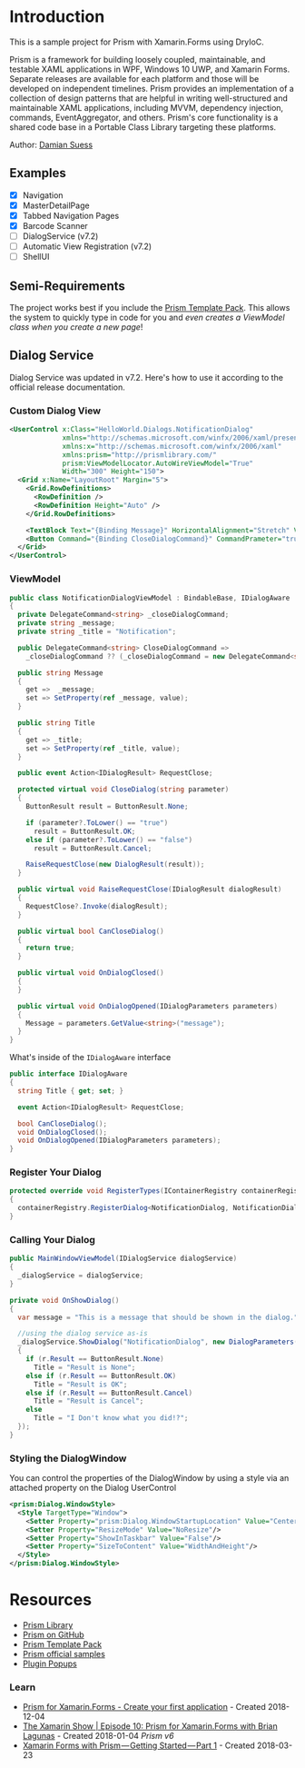 # Introduction

This is a sample project for Prism with Xamarin.Forms using DryIoC.

Prism is a framework for building loosely coupled, maintainable, and testable XAML applications in WPF, Windows 10 UWP, and Xamarin Forms. Separate releases are available for each platform and those will be developed on independent timelines. Prism provides an implementation of a collection of design patterns that are helpful in writing well-structured and maintainable XAML applications, including MVVM, dependency injection, commands, EventAggregator, and others. Prism's core functionality is a shared code base in a Portable Class Library targeting these platforms.

Author: [Damian Suess](https://www.linkedin.com/in/damiansuess/)

## Examples

* [X] Navigation
* [X] MasterDetailPage
* [X] Tabbed Navigation Pages
* [X] Barcode Scanner
* [ ] DialogService (v7.2)
* [ ] Automatic View Registration (v7.2)
* [ ] ShellUI

## Semi-Requirements
The project works best if you include the [Prism Template Pack](https://marketplace.visualstudio.com/items?itemName=BrianLagunas.PrismTemplatePack). This allows the system to quickly type in code for you and _even creates a ViewModel class when you create a new page_!

## Dialog Service
Dialog Service was updated in v7.2. Here's how to use it according to the official release documentation.

### Custom Dialog View
```xml
<UserControl x:Class="HelloWorld.Dialogs.NotificationDialog"
             xmlns="http://schemas.microsoft.com/winfx/2006/xaml/presentation"
             xmlns:x="http://schemas.microsoft.com/winfx/2006/xaml"
             xmlns:prism="http://prismlibrary.com/"
             prism:ViewModelLocator.AutoWireViewModel="True"
             Width="300" Height="150">
  <Grid x:Name="LayoutRoot" Margin="5">
    <Grid.RowDefinitions>
      <RowDefinition />
      <RowDefinition Height="Auto" />
    </Grid.RowDefinitions>

    <TextBlock Text="{Binding Message}" HorizontalAlignment="Stretch" VerticalAlignment="Stretch" Grid.Row="0" TextWrapping="Wrap" />
    <Button Command="{Binding CloseDialogCommand}" CommandPrameter="true" Content="OK" Width="75" Height="25" HorizontalAlignment="Right" Margin="0,10,0,0" Grid.Row="1" IsDefault="True" />
  </Grid>
</UserControl>
```

### ViewModel

```cs
public class NotificationDialogViewModel : BindableBase, IDialogAware
{
  private DelegateCommand<string> _closeDialogCommand;
  private string _message;
  private string _title = "Notification";

  public DelegateCommand<string> CloseDialogCommand =>
    _closeDialogCommand ?? (_closeDialogCommand = new DelegateCommand<string>(CloseDialog));

  public string Message
  {
    get =>  _message;
    set => SetProperty(ref _message, value);
  }

  public string Title
  {
    get => _title;
    set => SetProperty(ref _title, value);
  }

  public event Action<IDialogResult> RequestClose;

  protected virtual void CloseDialog(string parameter)
  {
    ButtonResult result = ButtonResult.None;

    if (parameter?.ToLower() == "true")
      result = ButtonResult.OK;
    else if (parameter?.ToLower() == "false")
      result = ButtonResult.Cancel;

    RaiseRequestClose(new DialogResult(result));
  }

  public virtual void RaiseRequestClose(IDialogResult dialogResult)
  {
    RequestClose?.Invoke(dialogResult);
  }

  public virtual bool CanCloseDialog()
  {
    return true;
  }

  public virtual void OnDialogClosed()
  {
  }

  public virtual void OnDialogOpened(IDialogParameters parameters)
  {
    Message = parameters.GetValue<string>("message");
  }
}
```

What's inside of the ``IDialogAware`` interface
```cs
public interface IDialogAware
{
  string Title { get; set; }

  event Action<IDialogResult> RequestClose;

  bool CanCloseDialog();
  void OnDialogClosed();
  void OnDialogOpened(IDialogParameters parameters);
}
```

### Register Your Dialog
```cs
protected override void RegisterTypes(IContainerRegistry containerRegistry)
{
  containerRegistry.RegisterDialog<NotificationDialog, NotificationDialogViewModel>();
}
```

### Calling Your Dialog
```cs
public MainWindowViewModel(IDialogService dialogService)
{
  _dialogService = dialogService;
}

private void OnShowDialog()
{
  var message = "This is a message that should be shown in the dialog.";

  //using the dialog service as-is
  _dialogService.ShowDialog("NotificationDialog", new DialogParameters($"message={message}"), r =>
  {
    if (r.Result == ButtonResult.None)
      Title = "Result is None";
    else if (r.Result == ButtonResult.OK)
      Title = "Result is OK";
    else if (r.Result == ButtonResult.Cancel)
      Title = "Result is Cancel";
    else
      Title = "I Don't know what you did!?";
  });
}
```

### Styling the DialogWindow
You can control the properties of the DialogWindow by using a style via an attached property on the Dialog UserControl

```xml
<prism:Dialog.WindowStyle>
  <Style TargetType="Window">
    <Setter Property="prism:Dialog.WindowStartupLocation" Value="CenterScreen" />
    <Setter Property="ResizeMode" Value="NoResize"/>
    <Setter Property="ShowInTaskbar" Value="False"/>
    <Setter Property="SizeToContent" Value="WidthAndHeight"/>
  </Style>
</prism:Dialog.WindowStyle>
```


# Resources
* [Prism Library](https://prismlibrary.github.io/)
* [Prism on GitHub](https://github.com/PrismLibrary/Prism)
* [Prism Template Pack](https://marketplace.visualstudio.com/items?itemName=BrianLagunas.PrismTemplatePack)
* [Prism official samples](https://github.com/PrismLibrary/Prism-Samples-Forms)
* [Plugin Popups](https://github.com/dansiegel/Prism.Plugin.Popups)


### Learn
* [Prism for Xamarin.Forms - Create your first application](https://www.youtube.com/watch?v=81Q2fxFWIqA) - Created 2018-12-04
* [The Xamarin Show | Episode 10: Prism for Xamarin.Forms with Brian Lagunas](https://www.youtube.com/watch?v=mb3_vhYw1mA) - Created 2018-01-04 _Prism v6_
* [Xamarin Forms with Prism — Getting Started — Part 1](https://medium.com/tutorialsxl/xamarin-forms-with-prism-getting-started-part-1-14832d7cf5fa) - Created 2018-03-23
